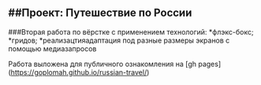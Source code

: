 ## ##Проект: Путешествие по России

###Вторая работа по вёрстке с применением технологий:
*флэкс-бокс;
*гридов;
*реализацтияадаптация под разные размеры экранов с помощью медиазапросов

Работа выложена для публичного ознакомления на [gh pages] (https://goplomah.github.io/russian-travel/)

